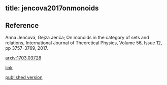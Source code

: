title: jencova2017onmonoids
---


## Reference

Anna Jenčová,  Gejza Jenča; On monoids in the category of sets and relations, International Journal of Theoretical Physics, Volume 56, Issue 12, pp 3757-3769, 2017.


[arxiv:1703.03728](https://arxiv.org/abs/1703.03728)

[link](https://link.springer.com/article/10.1007/s10773-017-3304-z)

[published version](jencova2017onmonoids/published.pdf)

